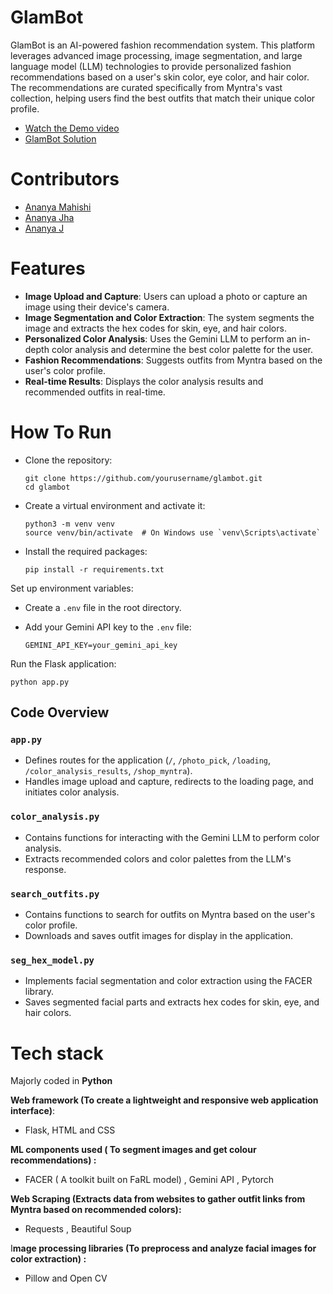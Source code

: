 # GlamBot

GlamBot is an AI-powered fashion recommendation system. This platform leverages advanced image processing, image segmentation, and large language model (LLM) technologies to provide personalized fashion recommendations based on a user's skin color, eye color, and hair color. The recommendations are curated specifically from Myntra's vast collection, helping users find the best outfits that match their unique color profile.

- [Watch the Demo video](https://youtu.be/6eS3m9Bh-qs)
- [GlamBot Solution](https://youtu.be/eAfw7BiDS5Y)




# Contributors 
- [Ananya Mahishi](https://github.com/AnanyaMahishi)
- [Ananya Jha](https://github.com/anya963)
- [Ananya J](https://github.com/ananya-jaianand)

# Features

- **Image Upload and Capture**: Users can upload a photo or capture an image using their device's camera.
- **Image Segmentation and Color Extraction**: The system segments the image and extracts the hex codes for skin, eye, and hair colors.
- **Personalized Color Analysis**: Uses the Gemini LLM to perform an in-depth color analysis and determine the best color palette for the user.
- **Fashion Recommendations**: Suggests outfits from Myntra based on the user's color profile.
- **Real-time Results**: Displays the color analysis results and recommended outfits in real-time.

# How To Run

- Clone the repository:
    
    ```
    git clone https://github.com/yourusername/glambot.git
    cd glambot
    
    ```
    
- Create a virtual environment and activate it:
    
    ```
    python3 -m venv venv
    source venv/bin/activate  # On Windows use `venv\Scripts\activate`
    
    ```
    
- Install the required packages:
    
    ```
    pip install -r requirements.txt
    
    ```
    

Set up environment variables:

- Create a `.env` file in the root directory.
- Add your Gemini API key to the `.env` file:
    
    ```
    GEMINI_API_KEY=your_gemini_api_key
    
    ```
    

Run the Flask application:

```
python app.py

```

## Code Overview

### `app.py`

- Defines routes for the application (`/`, `/photo_pick`, `/loading`, `/color_analysis_results`, `/shop_myntra`).
- Handles image upload and capture, redirects to the loading page, and initiates color analysis.

### `color_analysis.py`

- Contains functions for interacting with the Gemini LLM to perform color analysis.
- Extracts recommended colors and color palettes from the LLM's response.

### `search_outfits.py`

- Contains functions to search for outfits on Myntra based on the user's color profile.
- Downloads and saves outfit images for display in the application.

### `seg_hex_model.py`

- Implements facial segmentation and color extraction using the FACER library.
- Saves segmented facial parts and extracts hex codes for skin, eye, and hair colors.

# Tech stack

Majorly coded in **Python**

**Web framework (To create a lightweight and responsive web application interface)**:

- Flask, HTML and CSS

**ML components used ( To segment images and get colour recommendations) :**

- FACER ( A toolkit built on FaRL model) , Gemini API , Pytorch

**Web Scraping (Extracts data from websites to gather outfit links from Myntra based on recommended colors):**

- Requests , Beautiful Soup

I**mage processing libraries (To preprocess and analyze facial images for color extraction) :**

- Pillow and Open CV
